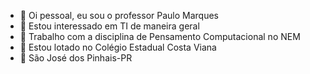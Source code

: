 - 👋 Oi pessoal, eu sou o professor Paulo Marques
- 👀 Estou interessado em TI de maneira geral
- 🌱 Trabalho com a disciplina de Pensamento Computacional no NEM
- 🌱 Estou lotado no Colégio Estadual Costa Viana 
- 🌱 São José dos Pinhais-PR

<!---
profpaulomarques/profpaulomarques is a ✨ special ✨ repository because its `README.md` (this file) appears on your GitHub profile.
You can click the Preview link to take a look at your changes.
--->

